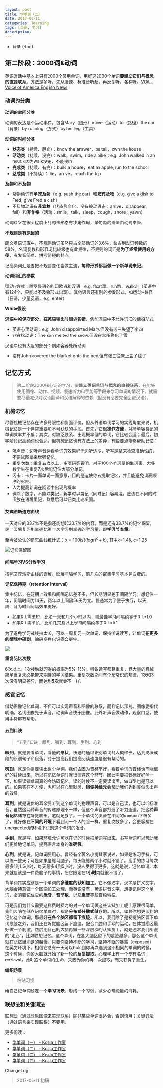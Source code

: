 ```yaml
---
layout: post
title: 学单词（二）
date: 2017-06-11
categories: learning
tags: [英语, 学习]
description: 
---
```


* 目录
  {:toc}

## 第二阶段：2000词&动词

英语对话中基本上只有2000个常用单词，用好这2000个单词**要建立它们与概念的直接联系**。方法是多听，先从慢速、标准音听起，再反复听，各种听。[VOA - Voice of America English News](http://learningenglish.voanews.com/)

### 动词的分类

**动词的空间分类**

动词的表达是个运动事件，包含Mary（图形）move（运动）to（路径）the car（背景）by running（方式）by her leg（工具）

**动词的时间分类**

* **状态类**（持续、静止）：know the answer，be tall，own the house
* **活动类**（持续、没完）：walk，swim，ride a bike；e.g. John walked in an hour.×因为walk没完，不能接in
* **完成类**（持续、有完）：build a house，eat an apple, run to the school
* **达成类**（不持续）：die，arrive，reach the top

**及物和不及物**

* 及物动词有**单宾及物**（e.g. push the car）和**双宾及物**（e.g. give a dish to Fred; give Fred a dish）
* 不及物动词有**非宾格**（状态的变化，没有被动语态：arrive，disappear，fall）和**非作格**（活动：smile，talk，sleep，cough，snore，yawn）

动词语义在很大程度上对句法形态有决定作用，单句内的语法由动词来管。

**不规则是有原因的**

朗文英语词库中，不规则动词虽然只占全部动词的3.6%，缺占到动词频数的58%。名词复数和形容词比较级也有此规律，不规则的词汇是**为了经常使用的方便**，有发音简单、拼写简短的特点。

记高频词汇是要把不规则变化当做主流，**每种形式都当做一个新单词来记**。

**动词词汇的参数**

运动+方式：除罗曼语外的印欧语和汉语，e.g. float漂、run跑、walk走（英语中有124个，只能以不及物形式出现）。其他语言还有别的参数形式，如运动+路径（日语，少量英语，e.g. enter）

**White假设**

**汉语中的保守部分，在英语输出时很少犯错**，例如汉语中不允许词汇的使役形式

* 英语心里动词：e.g. John disappointed Mary.但没有张三失望了李四
* 非宾格动词：The sun melted the snow.但没有太阳融化了雪

汉语中也有大胆的部分：例如容器处所动词

* 没有John covered the blanket onto the bed.但有张三往床上盖了毯子

## 记忆方式

> 第二阶段2000核心词的学习，要**建立英语单词与概念的直接联系**，在能够使用图像、动作、视频，慢速听力和手势等手段来学习单词的情况下，就需要尽量减少对汉语翻译和汉语解释的依赖（但没有必要完全回避汉语）。

### 机械记忆

尽管机械记忆存在许多局限性和负面评价，但从外语单词学习的实践角度来说，机械记忆是一个非常重要和不可获缺的手段。首先，它很**操作方便**，对简单容易记的单词效率并不低；其次，对缺乏联系、出现概率低的单词，它比较合适；最后，初学阶段记高频词也合适。但机械记忆也有方法上的差异，有些要点能够帮助记忆：

* 听声音：边听声音边看单词的效果好于边听边抄，听写是拿来检查准确性的，不要试图拿来增强记忆。
* 重复次数：重复五次以上，多项研究表明，对于100个单词量的生词表，大多数学生在重复7次后能记住大部分单词。
* 闪卡：卡片一面单词一面意思，目的是迫使你去提取记忆，并且能避免词表顺序的影响。
* 人为提高新词在阅读中出现的概率
* 词除了数字，不能以类记，新学时以类记（同时记）容易混，应该在不同的时间放在语境里记，熟悉后可以归类比较巩固。

#### 艾宾浩斯遗忘曲线

一天对应的33.7%不是指还能想起33.7%的内容，而是还有33.7%的记忆保留，是一天后复习到掌握比第一次学习到掌握的学习量，即**学习节省量**。

至今被公认的遗忘曲线统计式：$b=100k/((logt)^c+k)$, 其中k=1.48, c=1.25

![记忆保留图](http://www.hdpsy.com/pic/2013070809220477.jpg)

#### 间隔学习VS分散学习

按照艾宾浩斯曲线的误解，延展间隔学习，前几次的密集学习基本是白费的。

**记忆保持期（retention interval）**

集中记忆，在短期上效果和间隔记忆差不多，但长期明显差于间隔学习。想记住一年，间隔时间为14天，两年以上间隔56天为宜。但通常为了便于执行，以天、周、月为时间间隔效果更好。

- 如果R.I.需求短，比如一天和几个小时以内，则最佳学习间隔约等于R.I.*1.0
- 如果R.I.需求长，比如几天及以上学习间隔约等于R.I.*0.1

为了避免学习战线拉太长，可以一周复习一次单词，保持听说读写，让单词**在更多的情境中碰到**，编码多样化记得会更牢。

![](https://trello-attachments.s3.amazonaws.com/5846e698611d1aa281de05cc/600x450/39bb607ab96842654ad6353a88bf9393/trello-1753882662.jpg.png)

**重复记忆次数**

6次以上。1次接触就习得的概率为5%-15%。听说读写都算重复，但大量的机械简单重复未必能带来期待的学习结果。重复次数之间有个反常识的规律，1次和3次没有明显差异，而达到**5次**就会不一样。

### 感官记忆

借助图像记忆单词，不但可以实现声音和图像的联系，而且记忆深刻。图像要指代明确，名词图像先于声音，动词声音快于图像。此外听声音做动作，观察口型，使用手势都有帮助。

#### 五到口诀

> “五到”口诀：眼到、嘴到、耳到、手到、心到

**眼到**，就是要看单词，看他的**形状**。快速的通过识别单词的大概样子，达到成块成段的识别句子和段落，对于提高我们提高阅读速度是很有帮助的。

**嘴到**，就是你需要读出这个单词。我们会因为音标不好，看着单词的音标也不能很好的拼读出来，所以在记忆单词时就很回避这个环节。因此需要把音标好好学一下，如果读错单词真的会妨碍记忆。读的时候不一定要读出声，做口型也是可以的。如果实在不方便，也可以在心里默念，**镜像神经元**会帮助我们达到类似念出声的效果。

**耳到**，就是说你的耳朵要听到这个单词的物理声音，可以是自己读，也可以听标准音，虽然这两种声音的传递原理不一样，但这个声音都打通了听力通道，把这种**声音记忆**储存在听觉脑里，这就足够了。一个单词的发音在不同的context下听多了，就好像在**不同的环境**下看到同一个人的脸一样，重复次数多了，会更容易在unexpected的环境下识别这个单词的发音。

**手到**，就是写，如果环境允许可以在记的时候把单词写出来。书写单词可以帮助我们更好地记单词，提高语言本身的**准确性**。

**心到**，就是说，记单词要用心。曾经有个著名小提琴家说过，如果是练习手指，可以练一整天；可是如果是练习脑子，每天能练两个小时就不错了。高手的练习每次最多1到1.5小时，每天最多4到5小时，没人受得了更多。这就是说，记忆单词，本来就应该是一件费脑子的事情，把它限定在**1小时**内就很不错了。

背单词其实应该是一个单词的**多维度的认知加工**。它不像汉字，汉字是拼义文字，大脑会特意做一个图像加工处理，而英语没有，英语拼音文字，想要记得这个单词，必须要记住它的**发音**、**音节数**，以及**重音**等超音段特征。

可是我们为什么需要这样费时费力的对一个单词做这些认知加工呢？原理很简单，我们大脑在储存记忆单位时，都是**分布式分散式储存**的。所以，如果你想更深刻的记忆这个单词，那最好**在各个脑区都留下痕迹**。所以，我们除了是视觉脑区留下单词痕迹之外，我们还在听觉脑区留下痕迹，配合口腔和手写的运动，在体觉感区最好做一个刺激，然后用自己的大脑再做一些深层次的认知加工，就是通常我们所说的“走心”，比如联想记忆。这个单词，在各大脑区留下的痕迹越多，那么这个单词就在记忆里消退的越慢，只要你坚持不断的学习，坚持不断的暴露（exposed）在英文环境下，相信它总有一天可以hold到你再次遇到这个相同的单词的时候，这个时候，你的大脑就开始了新一轮的**反复提取**，心理学上有一个专有名词：retrieval，此时这个单词的生命，又因为你的再一次提取，而又获得了重生。

**编织场景**

> 粘贴习惯

给自己记单词设定一个**学习场景**，形成一个习惯，减少心理能量的消耗。

### 联想法和关键词法

联想法（通过想象图像来实现联系）除非某些单词很适合，否则慎用；关键词法（通过语言来实现联系）不要用。

更多阅读：

* [学单词（一） - Koala工作室](https://matrixxt.com/learning/2017/06/11/learning-words-1/)
* [学单词（二） - Koala工作室](https://matrixxt.com/learning/2017/06/11/learning-words-2/)
* [学单词（三） - Koala工作室](https://matrixxt.com/learning/2017/06/11/learning-words-3/)
* [学单词（四） - Koala工作室](https://matrixxt.com/learning/2017/06/11/learning-words-4/)

ChangeLog

> 2017-06-11 初稿